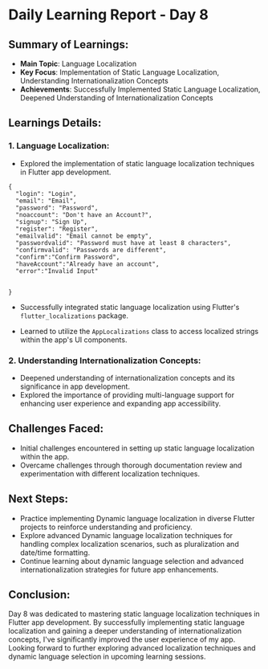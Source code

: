 # Daily Learning Report - Day 8

## Summary of Learnings:
- **Main Topic**: Language Localization
- **Key Focus**: Implementation of Static Language Localization, Understanding Internationalization Concepts
- **Achievements**: Successfully Implemented Static Language Localization, Deepened Understanding of Internationalization Concepts

## Learnings Details:

### 1. Language Localization:
- Explored the implementation of static language localization techniques in Flutter app development.
```
{
  "login": "Login",
  "email": "Email",
  "password": "Password",
  "noaccount": "Don't have an Account?",
  "signup": "Sign Up",
  "register": "Register",
  "emailvalid": "Email cannot be empty",
  "passwordvalid": "Password must have at least 8 characters",
  "confirmvalid": "Passwords are different",
  "confirm":"Confirm Password",
  "haveAccount":"Already have an account",
  "error":"Invalid Input"


}
```

- Successfully integrated static language localization using Flutter's `flutter_localizations` package.

- Learned to utilize the `AppLocalizations` class to access localized strings within the app's UI components.

### 2. Understanding Internationalization Concepts:
- Deepened understanding of internationalization concepts and its significance in app development.
- Explored the importance of providing multi-language support for enhancing user experience and expanding app accessibility.

## Challenges Faced:
- Initial challenges encountered in setting up static language localization within the app.
- Overcame challenges through thorough documentation review and experimentation with different localization techniques.

## Next Steps:
- Practice implementing Dynamic language localization in diverse Flutter projects to reinforce understanding and proficiency.
- Explore advanced Dynamic language localization techniques for handling complex localization scenarios, such as pluralization and date/time formatting.
- Continue learning about dynamic language selection and advanced internationalization strategies for future app enhancements.

## Conclusion:
Day 8 was dedicated to mastering static language localization techniques in Flutter app development. By successfully implementing static language localization and gaining a deeper understanding of internationalization concepts, I've significantly improved the user experience of my app. Looking forward to further exploring advanced localization techniques and dynamic language selection in upcoming learning sessions.
